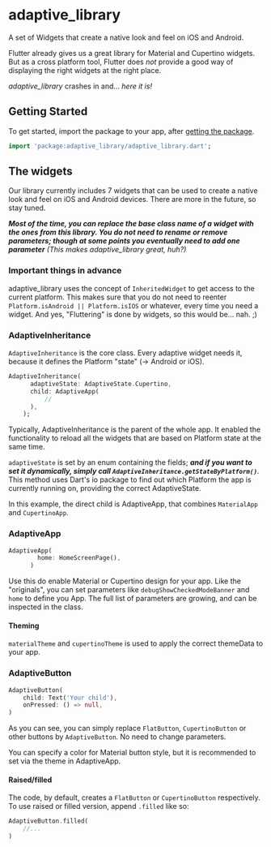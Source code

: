 # adaptive_library

A set of Widgets that create a native look and feel on iOS and Android.

Flutter already gives us a great library for Material and Cupertino widgets.
But as a cross platform tool, Flutter does *not* provide a good way of displaying the right widgets at the right place.

*adaptive_library* crashes in and... *here it is!* 

## Getting Started

To get started, import the package to your app, after [getting the package](https://pub.dev/packages/adaptive_library).

```dart
import 'package:adaptive_library/adaptive_library.dart';
```

## The widgets

Our library currently includes 7 widgets that can be used to create a native look and feel on iOS and Android devices.
There are more in the future, so stay tuned.

***Most of the time, you can replace the base class name of a widget with the ones from this library. You do not need to rename or remove parameters; though at some points you eventually need to add one parameter***
*(This makes adaptive_library great, huh?)*

### Important things in advance

adaptive_library uses the concept of `InheritedWidget` to get access to the current platform. This makes sure that you do not need to reenter `Platform.isAndroid || Platform.isIOS` or whatever, every time you need a widget. And yes, "Fluttering" is done by widgets, so this would be... nah. ;)

### AdaptiveInheritance

`AdaptiveInheritance` is the core class. Every adaptive widget needs it, because it defines the Platform "state" (-> Android or iOS).

```dart
AdaptiveInheritance(
      adaptiveState: AdaptiveState.Cupertino,
      child: AdaptiveApp(
          //
      ),
    );
```

Typically, AdaptiveInheritance is the parent of the whole app. It enabled the functionality to reload all the widgets that are based on Platform state at the same time.

`adaptiveState` is set by an enum containing the fields; ***and if you want to set it dynamically, simply call `AdaptiveInheritance.getStateByPlatform()`***.
This method uses Dart's io package to find out which Platform the app is currently running on, providing the correct AdaptiveState.


In this example, the direct child is AdaptiveApp, that combines `MaterialApp` and `CupertinoApp`.

### AdaptiveApp

```dart
AdaptiveApp(
        home: HomeScreenPage(),
      )
```

Use this do enable Material or Cupertino design for your app.
Like the "originals", you can set parameters like `debugShowCheckedModeBanner` and `home` to define you App.
The full list of parameters are growing, and can be inspected in the class.

#### Theming

`materialTheme` and `cupertinoTheme` is used to apply the correct themeData to your app.

### AdaptiveButton

```dart
AdaptiveButton(
    child: Text('Your child'),
    onPressed: () => null,
)
```

As you can see, you can simply replace `FlatButton`, `CupertinoButton` or other buttons by `AdaptiveButton`. No need to change parameters.

You can specify a color for Material button style, but it is recommended to set via the theme in AdaptiveApp.

#### Raised/filled

The code, by default, creates a `FlatButton` or `CupertinoButton` respectively.
To use raised or filled version, append `.filled` like so:

```dart
AdaptiveButton.filled(
    //...
)

